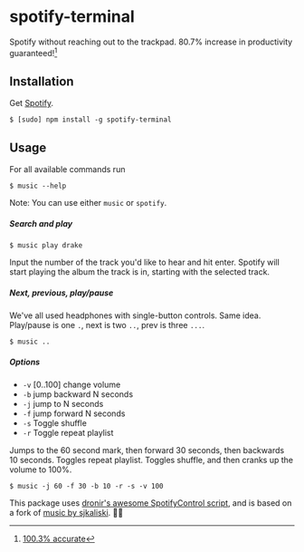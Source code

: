 # spotify-terminal

Spotify without reaching out to the trackpad. 80.7% increase in productivity guaranteed![^1]

[^1]: [100.3% accurate](http://1.bp.blogspot.com/-UDrkX2ogEgE/VXfY9PmU8pI/AAAAAAAAIwE/Ry5U7tUF5mk/s1600/1.jpg)

## Installation

Get [Spotify](https://www.spotify.com/).

```
$ [sudo] npm install -g spotify-terminal
```

## Usage

For all available commands run

```
$ music --help
```

Note: You can use either `music` or `spotify`.

##### Search and play

```
$ music play drake
```

Input the number of the track you'd like to hear and hit enter. Spotify will start playing the album the track is in, starting with the selected track.

##### Next, previous, play/pause

We've all used headphones with single-button controls. Same idea. Play/pause is one `.`, next is two `..`, prev is three `...`.

```
$ music ..
```

##### Options

 - `-v` [0..100] change volume
 - `-b` jump backward N seconds
 - `-j` jump to N seconds
 - `-f` jump forward N seconds
 - `-s` Toggle shuffle
 - `-r` Toggle repeat playlist

Jumps to the 60 second mark, then forward 30 seconds, then backwards 10 seconds. Toggles repeat playlist. Toggles shuffle, and then cranks up the volume to 100%.

```
$ music -j 60 -f 30 -b 10 -r -s -v 100
```

This package uses [dronir's awesome SpotifyControl script](https://github.com/dronir/SpotifyControl), and is based on a fork of [music by sjkaliski](https://github.com/sjkaliski/music). 👏👏

